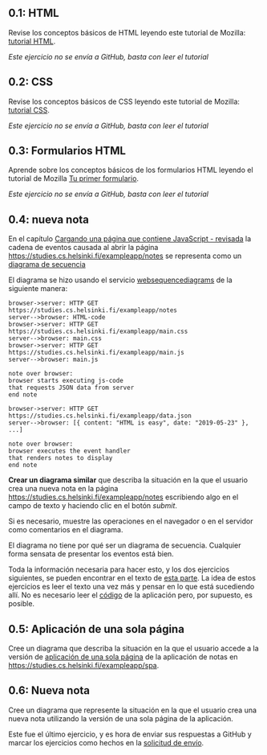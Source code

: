 

##  0.1: HTML

Revise los conceptos básicos de HTML leyendo este tutorial de Mozilla: [tutorial HTML](https://developer.mozilla.org/en-US/docs/Learn/Getting_started_with_the_web/HTML_basics).

*Este ejercicio no se envía a GitHub, basta con leer el tutorial*



## 0.2: CSS

Revise los conceptos básicos de CSS leyendo este tutorial de Mozilla: [tutorial CSS](https://developer.mozilla.org/en-US/docs/Learn/Getting_started_with_the_web/CSS_basics).

*Este ejercicio no se envía a GitHub, basta con leer el tutorial*



## 0.3: Formularios HTML

Aprende sobre los conceptos básicos de los formularios HTML leyendo el tutorial de Mozilla [Tu primer formulario](https://developer.mozilla.org/en-US/docs/Learn/HTML/Forms/Your_first_HTML_form).

*Este ejercicio no se envía a GitHub, basta con leer el tutorial*



## 0.4: nueva nota

En el capítulo [Cargando una página que contiene JavaScript - revisada](https://fullstackopen.com/es/part0/fundamentos-de-las-aplicaciones-web#cargando-una-página-que-contiene-java-script-revisado) la cadena de eventos causada al abrir la página https://studies.cs.helsinki.fi/exampleapp/notes se representa como un [diagrama de secuencia](https://www.geeksforgeeks.org/unified-modeling-language-uml-sequence-diagrams/)

El diagrama se hizo usando el servicio [websequencediagrams](https://www.websequencediagrams.com) de la siguiente manera:

```
browser->server: HTTP GET https://studies.cs.helsinki.fi/exampleapp/notes
server-->browser: HTML-code
browser->server: HTTP GET https://studies.cs.helsinki.fi/exampleapp/main.css
server-->browser: main.css
browser->server: HTTP GET https://studies.cs.helsinki.fi/exampleapp/main.js
server-->browser: main.js

note over browser:
browser starts executing js-code
that requests JSON data from server 
end note

browser->server: HTTP GET https://studies.cs.helsinki.fi/exampleapp/data.json
server-->browser: [{ content: "HTML is easy", date: "2019-05-23" }, ...]

note over browser:
browser executes the event handler
that renders notes to display
end note
```

**Crear un diagrama similar** que describa la situación en la que el usuario crea una nueva nota en la página https://studies.cs.helsinki.fi/exampleapp/notes escribiendo algo en el campo de texto y haciendo clic en el botón *submit*.

Si es necesario, muestre las operaciones en el navegador o en el servidor como comentarios en el diagrama.

El diagrama no tiene por qué ser un diagrama de secuencia. Cualquier forma sensata de presentar los eventos está bien.

Toda la información necesaria para hacer esto, y los dos ejercicios siguientes, se pueden encontrar en el texto de [esta parte](https://fullstackopen.com/es/part0/fundamentos_de_las_aplicaciones_web#formularios-y-http-post). La idea de estos ejercicios es leer el texto una vez más y pensar en lo que está sucediendo allí. No es necesario leer el [código](https://github.com/mluukkai/example_app) de la aplicación pero, por supuesto, es posible.



## 0.5: Aplicación de una sola página

Cree un diagrama que describa la situación en la que el usuario accede a la versión de [aplicación de una sola página](https://fullstackopen.com/es/part0/fundamentos_de_las_aplicaciones_web#aplicacion-de-una-sola-pagina) de la aplicación de notas en https://studies.cs.helsinki.fi/exampleapp/spa.



## 0.6: Nueva nota

Cree un diagrama que represente la situación en la que el usuario  crea una nueva nota utilizando la versión de una sola página de la  aplicación.

Este fue el último ejercicio, y es hora de enviar sus respuestas a GitHub y marcar los ejercicios como hechos en la [solicitud de envío](https://studies.cs.helsinki.fi/stats/courses/fullstackopen).